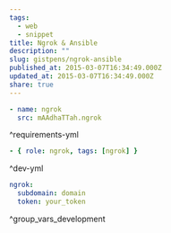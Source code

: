 ```yaml
---
tags:
  - web
  - snippet
title: Ngrok & Ansible
description: ""
slug: gistpens/ngrok-ansible
published_at: 2015-03-07T16:34:49.000Z
updated_at: 2015-03-07T16:34:49.000Z
share: true
---
```


```yaml title="requirements.yml"
- name: ngrok
  src: mAAdhaTTah.ngrok
```

^requirements-yml

```yaml title="dev.yml"
- { role: ngrok, tags: [ngrok] }
```

^dev-yml

```yaml title="group_vars_development"
ngrok:
  subdomain: domain
  token: your_token
```

^group_vars_development
